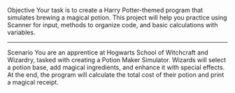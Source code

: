 Objective
Your task is to create a Harry Potter-themed program that simulates brewing a magical potion. This project will help you practice using Scanner for input, methods to organize code, and basic calculations with variables.
________________________________________
Scenario
You are an apprentice at Hogwarts School of Witchcraft and Wizardry, tasked with creating a Potion Maker Simulator. Wizards will select a potion base, add magical ingredients, and enhance it with special effects. At the end, the program will calculate the total cost of their potion and print a magical receipt.
